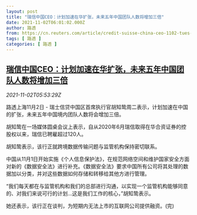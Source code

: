 ```yaml
---
layout: post
title: "瑞信中国CEO：计划加速在华扩张，未来五年中国团队人数将增加三倍"
date: 2021-11-02T06:01:02.000Z
author: 路透
from: https://cn.reuters.com/article/credit-suisse-china-ceo-1102-tues-idCNKBS2HN0JC
tags: [ 路透 ]
categories: [ 路透 ]
---
```

<!--1635832862000-->
[瑞信中国CEO：计划加速在华扩张，未来五年中国团队人数将增加三倍](https://cn.reuters.com/article/credit-suisse-china-ceo-1102-tues-idCNKBS2HN0JC)
------

<div>
<div><i>2021-11-02T05:53:29Z</i></div><p>路透上海11月2日 - 瑞士信贷中国区首席执行官胡知鸷周二表示，计划加速在中国的扩张，未来五年中国境内团队人数将会增加三倍。</p><p>胡知鸷在一场媒体圆桌会议上表示，自从2020年6月瑞信取得在华合资证券的控股权以来，瑞信已聘雇超过120人。</p><p>胡知鸷表示，该行正就跨境数据传输问题与监管机构保持密切联系。</p><p>中国从11月1日开始实施《个人信息保护法》，在规范网络空间和维护国家安全方面对新的《数据安全法》进行补充。《数据安全法》要求中国所有公司将其处理的数据加以分类，并对这些数据如何存储和转移给其他方进行管理。</p><p>“我们每天都在与监管机构和我们的总部进行沟通，以实现一个监管机构能够同意的、对我们来说可行的计划...这是我们工作的核心，”胡知鸷表示。</p><p>她还表示，该行正在谈判，为短期内无法上市的互联网公司提供融资。(完)</p>
</div>
